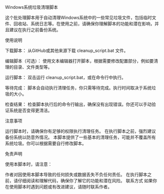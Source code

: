 Windows系统垃圾清理脚本

这个批处理脚本用于自动清理Windows系统中的一些常见垃圾文件，包括临时文件、回收站、系统日志等。在使用之前，请确保你理解脚本的功能和潜在影响，并且建议在执行之前备份系统。

使用说明

下载脚本： 从GitHub或其他来源下载 cleanup_script.bat 文件。

编辑脚本（可选）： 使用文本编辑器打开脚本，根据需要修改配置部分，例如要清理的目录、文件类型等。

运行脚本： 双击运行 cleanup_script.bat，或在命令行中执行。

等待完成： 脚本会自动执行清理任务，你只需等待完成。执行时间取决于系统垃圾的大小。

检查结果： 检查脚本执行后的命令行输出，确保没有出现错误。你还可以手动验证系统是否变得更清洁。

注意事项

运行脚本时，请确保你有足够的权限执行清理任务。
在执行脚本之前，强烈建议备份系统以防意外情况。
本脚本提供了一些基本的清理任务，可能并不覆盖所有系统垃圾。你可以根据需要自行修改脚本。

免责声明

使用本脚本时，请注意：

作者对因使用本脚本导致的任何损失或数据丢失不负任何责任。
在执行脚本之前，请仔细阅读和理解代码，确保你了解它的功能和潜在风险。
联系方式
如果你在使用脚本时遇到问题或有改进建议，请随时联系作者。

